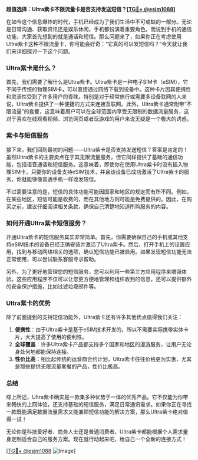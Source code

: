 **超值选择：Ultra紫卡不限流量卡是否支持发送短信？[[TG💪+ @esim1088](https://t.me/s/esim1088)]**

在如今这个信息爆炸的时代，手机已经成为了我们生活中不可或缺的一部分。无论是日常沟通、获取资讯还是娱乐休闲，手机都扮演着重要角色。而说到手机的通信功能，大家首先想到的就是通话和短信。那么问题来了，如果你正在考虑使用Ultra紫卡这种不限流量卡，你可能会好奇：“它真的可以发短信吗？”今天就让我们来详细探讨一下这个问题。

### Ultra紫卡是什么？

首先，我们需要了解什么是Ultra紫卡。Ultra紫卡是一种电子SIM卡（eSIM），它不同于传统的物理SIM卡，可以直接通过网络下载到设备中。这种卡片因其便携性和灵活性受到了许多用户的青睐。特别是对于经常旅行或需要多设备联网的人来说，Ultra紫卡提供了一种便捷的方式来连接互联网。此外，Ultra紫卡通常附带“不限流量”的套餐，这意味着用户可以在全球范围内享受无限制的数据流量服务，这对于喜欢在线观看视频、浏览网页或者玩游戏的用户来说无疑是一个极大的诱惑。

### 紫卡与短信服务

接下来，我们回到最初的问题——Ultra紫卡是否支持发送短信？答案是肯定的！虽然Ultra紫卡的主要卖点在于其无限流量服务，但它同样提供了基础的通信功能，包括语音通话和短信服务。这意味着，即使你在使用Ultra紫卡时没有插入物理SIM卡，只要你的设备支持eSIM技术，并且该设备已成功激活了Ultra紫卡的服务，你就能够像普通手机一样收发短信。

不过需要注意的是，短信的具体功能可能因国家和地区的规定而有所不同。例如，在某些地区，短信可能是收费的，而在其他地方则可能是免费提供的。因此，在购买之前，建议仔细阅读相关条款，确保自己清楚地知道所购服务的内容。

### 如何开通Ultra紫卡短信服务？

开通Ultra紫卡的短信服务其实非常简单。首先，你需要确保自己的手机或其他支持eSIM技术的设备已经正确安装并激活了Ultra紫卡。然后，打开手机上的设置应用，找到与移动网络相关的选项，确认短信功能已被启用。如果发现短信功能无法正常使用，可以尝试联系客服寻求帮助。

另外，为了更好地管理您的短信服务，您可以利用一些第三方应用程序来增强体验。这些应用程序不仅可以让您更方便地管理和组织收到的信息，还可以提供额外的安全保护措施，比如过滤垃圾邮件等。

### Ultra紫卡的优势

除了前面提到的支持短信功能外，Ultra紫卡还有许多其他优点值得我们关注：

1. **便携性**：由于Ultra紫卡是基于eSIM技术开发的，所以不需要实际携带实体卡片，大大提高了使用的便利性。
2. **全球覆盖**：许多Ultra紫卡产品都支持多个国家和地区的漫游服务，让用户无论身处何地都能保持连接。
3. **性价比高**：相比起传统的运营商合约计划，Ultra紫卡往往价格更为实惠，尤其是那些提供无限流量套餐的产品，性价比极高。

### 总结

综上所述，Ultra紫卡确实是一款集多种优势于一体的优秀产品。它不仅能为你带来畅快的上网体验，还支持基础的短信服务，满足日常通讯需求。如果你正在寻找一款既能满足数据流量需求又能兼顾短信功能的解决方案，那么Ultra紫卡绝对值得一试！

无论你是科技爱好者、商务人士还是普通消费者，Ultra紫卡都能根据个人需求量身定制适合自己的服务方案。现在就行动起来吧，给自己一个全新的连接方式！

[[TG💪+ @esim1088](https://t.me/s/esim1088) ![Image](https://i.postimg.cc/4NQfJmqS/Snipaste-2025-05-13-00-14-12.png)]